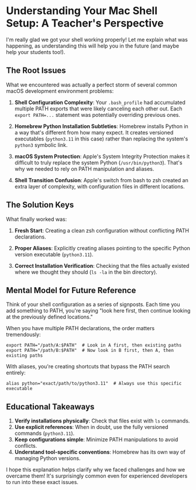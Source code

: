# Understanding Your Mac Shell Setup: A Teacher's Perspective

I'm really glad we got your shell working properly! Let me explain what was happening, as understanding this will help you in the future (and maybe help your students too!).

## The Root Issues

What we encountered was actually a perfect storm of several common macOS development environment problems:

1. **Shell Configuration Complexity**: Your `.bash_profile` had accumulated multiple PATH exports that were likely canceling each other out. Each `export PATH=...` statement was potentially overriding previous ones.

2. **Homebrew Python Installation Subtleties**: Homebrew installs Python in a way that's different from how many expect. It creates versioned executables (`python3.11` in this case) rather than replacing the system's `python3` symbolic link.

3. **macOS System Protection**: Apple's System Integrity Protection makes it difficult to truly replace the system Python (`/usr/bin/python3`). That's why we needed to rely on PATH manipulation and aliases.

4. **Shell Transition Confusion**: Apple's switch from bash to zsh created an extra layer of complexity, with configuration files in different locations.

## The Solution Keys

What finally worked was:

1. **Fresh Start**: Creating a clean zsh configuration without conflicting PATH declarations.

2. **Proper Aliases**: Explicitly creating aliases pointing to the specific Python version executable (`python3.11`).

3. **Correct Installation Verification**: Checking that the files actually existed where we thought they should (`ls -la` in the bin directory).

## Mental Model for Future Reference

Think of your shell configuration as a series of signposts. Each time you add something to PATH, you're saying "look here first, then continue looking at the previously defined locations."

When you have multiple PATH declarations, the order matters tremendously:

```
export PATH="/path/A:$PATH"  # Look in A first, then existing paths
export PATH="/path/B:$PATH"  # Now look in B first, then A, then existing paths
```

With aliases, you're creating shortcuts that bypass the PATH search entirely:

```
alias python="exact/path/to/python3.11"  # Always use this specific executable
```

## Educational Takeaways

1. **Verify installations physically**: Check that files exist with `ls` commands.
2. **Use explicit references**: When in doubt, use the fully versioned commands (`python3.11`).
3. **Keep configurations simple**: Minimize PATH manipulations to avoid conflicts.
4. **Understand tool-specific conventions**: Homebrew has its own way of managing Python versions.

I hope this explanation helps clarify why we faced challenges and how we overcame them! It's surprisingly common even for experienced developers to run into these exact issues.